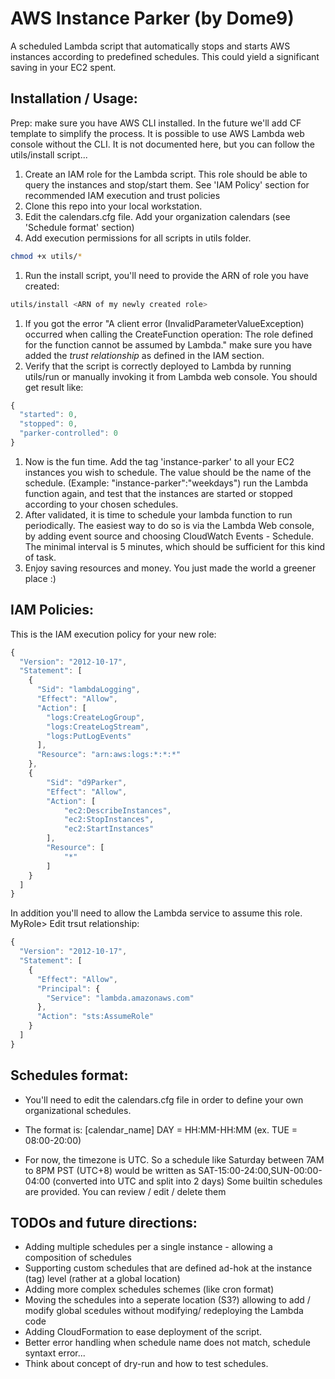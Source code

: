 # AWS Instance Parker (by Dome9)

A scheduled Lambda script that automatically stops and starts AWS instances according to predefined schedules.
This could yield a significant saving in your EC2 spent.

Installation / Usage:
--
Prep: make sure you have AWS CLI installed. In the future we'll add CF template to simplify the process.
It is possible to use AWS Lambda web console without the CLI. It is not documented here, but you can follow the utils/install script...
1. Create an IAM role for the Lambda script. This role should be able to query the instances and stop/start them. See 'IAM Policy' section for recommended IAM execution and trust policies
1. Clone this repo into your local workstation.
1. Edit the calendars.cfg file. Add your organization calendars (see 'Schedule format' section)
1. Add execution permissions for all scripts in utils folder.
```bash
chmod +x utils/*
```
1. Run the install script, you'll need to provide the ARN of role you have created:
```bash
utils/install <ARN of my newly created role>
```
1. If you got the error "A client error (InvalidParameterValueException) occurred when calling the CreateFunction operation: The role defined for the function cannot be assumed by Lambda." make sure you have added the *trust relationship* as defined in the IAM section.
1. Verify that the script is correctly deployed to Lambda by running utils/run or manually invoking it from Lambda web console.
You should get result like:
```javascript
{
  "started": 0,
  "stopped": 0,
  "parker-controlled": 0
}
```
1. Now is the fun time. Add the tag 'instance-parker' to all your EC2 instances you wish to schedule. The value should be the name of the schedule.
(Example: "instance-parker":"weekdays") run the Lambda function again, and test that the instances are started or stopped according to your chosen schedules.
1. After validated, it is time to schedule your lambda function to run periodically. The easiest way to do so is via the Lambda Web console, by adding event source and choosing CloudWatch Events - Schedule.
The minimal interval is 5 minutes, which should be sufficient for this kind of task.
1. Enjoy saving resources and money. You just made the world a greener place :) 

IAM Policies:
--
This is the IAM execution policy for your new role:
```javascript
{
  "Version": "2012-10-17",
  "Statement": [
    {
      "Sid": "lambdaLogging",
      "Effect": "Allow",
      "Action": [
        "logs:CreateLogGroup",
        "logs:CreateLogStream",
        "logs:PutLogEvents"
      ],
      "Resource": "arn:aws:logs:*:*:*"
    },
    {
        "Sid": "d9Parker",
        "Effect": "Allow",
        "Action": [
            "ec2:DescribeInstances",
            "ec2:StopInstances",
            "ec2:StartInstances"
        ],
        "Resource": [
            "*"
        ]
    }
  ]
}
```
In addition you'll need to allow the Lambda service to assume this role.
MyRole> Edit trsut relationship:
```javascript
{
  "Version": "2012-10-17",
  "Statement": [
    {
      "Effect": "Allow",
      "Principal": {
        "Service": "lambda.amazonaws.com"
      },
      "Action": "sts:AssumeRole"
    }
  ]
}
```

Schedules format:
--
* You'll need to edit the calendars.cfg file in order to define your own organizational schedules.
* The format is:
[calendar_name]
DAY = HH:MM-HH:MM (ex. TUE = 08:00-20:00)

* For now, the timezone is UTC. So a schedule like Saturday between 7AM to 8PM PST (UTC+8) would be written as SAT-15:00-24:00,SUN-00:00-04:00
(converted into UTC and split into 2 days)
Some builtin schedules are provided. You can review / edit / delete them

TODOs and future directions:
--
* Adding multiple schedules per a single instance - allowing a composition of schedules
* Supporting custom schedules that are defined ad-hok at the instance (tag) level (rather at a global location)
* Adding more complex schedules schemes (like cron format)
* Moving the schedules into a seperate location (S3?) allowing to add / modify global scedules without modifying/ redeploying the Lambda code
* Adding CloudFormation to ease deployment of the script.
* Better error handling when schedule name does not match, schedule syntaxt error...
* Think about concept of dry-run and how to test schedules.

